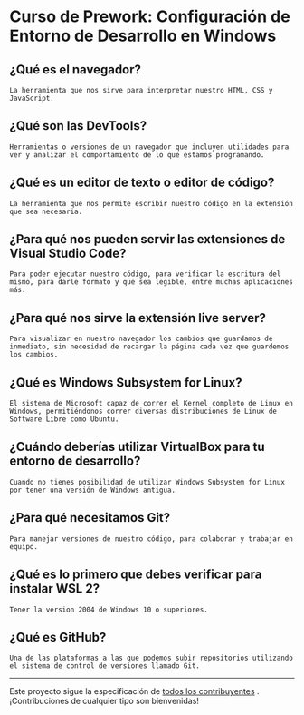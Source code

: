 # Curso de Prework: Configuración de Entorno de Desarrollo en Windows

## ¿Qué es el navegador?
    La herramienta que nos sirve para interpretar nuestro HTML, CSS y JavaScript.
## ¿Qué son las DevTools?
    Herramientas o versiones de un navegador que incluyen utilidades para ver y analizar el comportamiento de lo que estamos programando.
## ¿Qué es un editor de texto o editor de código?
    La herramienta que nos permite escribir nuestro código en la extensión que sea necesaria.
## ¿Para qué nos pueden servir las extensiones de Visual Studio Code?
    Para poder ejecutar nuestro código, para verificar la escritura del mismo, para darle formato y que sea legible, entre muchas aplicaciones más.
## ¿Para qué nos sirve la extensión live server?
    Para visualizar en nuestro navegador los cambios que guardamos de inmediato, sin necesidad de recargar la página cada vez que guardemos los cambios.
## ¿Qué es Windows Subsystem for Linux?
    El sistema de Microsoft capaz de correr el Kernel completo de Linux en Windows, permitiéndonos correr diversas distribuciones de Linux de Software Libre como Ubuntu.
## ¿Cuándo deberías utilizar VirtualBox para tu entorno de desarrollo?
    Cuando no tienes posibilidad de utilizar Windows Subsystem for Linux por tener una versión de Windows antigua.
## ¿Para qué necesitamos Git?
    Para manejar versiones de nuestro código, para colaborar y trabajar en equipo.
## ¿Qué es lo primero que debes verificar para instalar WSL 2?
    Tener la version 2004 de Windows 10 o superiores.

## ¿Qué es GitHub?
    Una de las plataformas a las que podemos subir repositorios utilizando el sistema de control de versiones llamado Git.


------

Este proyecto sigue la especificación de [todos los contribuyentes](https://github.com/all-contributors/all-contributors) . ¡Contribuciones de cualquier tipo son bienvenidas!
